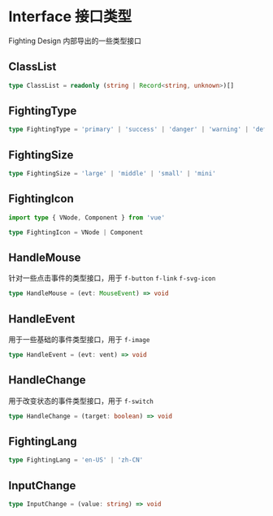# Interface 接口类型

Fighting Design 内部导出的一些类型接口

## ClassList

```ts
type ClassList = readonly (string | Record<string, unknown>)[]
```

## FightingType

```ts
type FightingType = 'primary' | 'success' | 'danger' | 'warning' | 'default'
```

## FightingSize

```ts
type FightingSize = 'large' | 'middle' | 'small' | 'mini'
```

## FightingIcon

```ts
import type { VNode, Component } from 'vue'

type FightingIcon = VNode | Component
```

## HandleMouse

针对一些点击事件的类型接口，用于 `f-button` `f-link` `f-svg-icon`

```ts
type HandleMouse = (evt: MouseEvent) => void
```

## HandleEvent

用于一些基础的事件类型接口，用于 `f-image`

```ts
type HandleEvent = (evt: vent) => void
```

## HandleChange

用于改变状态的事件类型接口，用于 `f-switch`

```ts
type HandleChange = (target: boolean) => void
```

## FightingLang

```ts
type FightingLang = 'en-US' | 'zh-CN'
```

## InputChange

```ts
type InputChange = (value: string) => void
```
